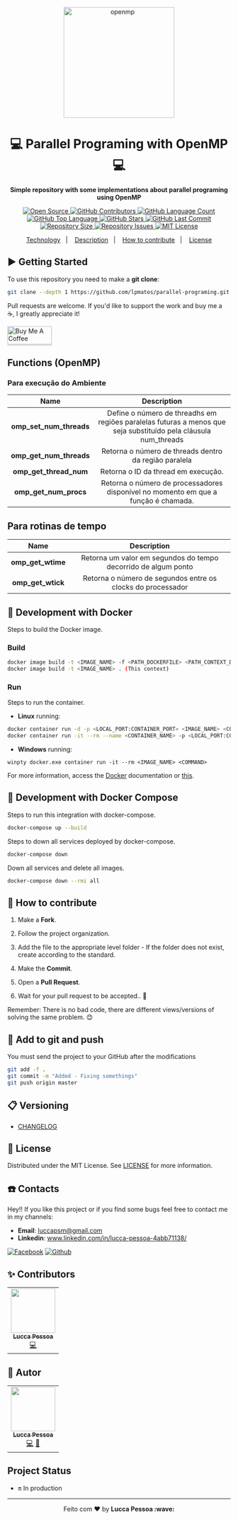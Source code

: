 <p align="center">
  <img alt="openmp" src="https://upload.wikimedia.org/wikipedia/commons/e/eb/OpenMP_logo.png" width="250px" float="center"/>
</p>

<h1 align="center">💻 Parallel Programing with OpenMP 💻</h1>

<p align="center">
  <strong>Simple repository with some implementations about parallel programing using OpenMP</strong>
</p>

<p align="center">
  <a href="https://github.com/lpmatos/parallel-programing">
    <img alt="Open Source" src="https://badges.frapsoft.com/os/v1/open-source.svg?v=102">
  </a>

  <a href="https://github.com/lpmatos/parallel-programing/graphs/contributors">
    <img alt="GitHub Contributors" src="https://img.shields.io/github/contributors/lpmatos/parallel-programing">
  </a>

  <a href="https://github.com/lpmatos/parallel-programing">
    <img alt="GitHub Language Count" src="https://img.shields.io/github/languages/count/lpmatos/parallel-programing">
  </a>

  <a href="https://github.com/lpmatos/parallel-programing">
    <img alt="GitHub Top Language" src="https://img.shields.io/github/languages/top/lpmatos/parallel-programing">
  </a>

  <a href="https://github.com/lpmatos/parallel-programing/stargazers">
    <img alt="GitHub Stars" src="https://img.shields.io/github/stars/lpmatos/parallel-programing?style=social">
  </a>

  <a href="https://github.com/lpmatos/parallel-programing/commits/master">
    <img alt="GitHub Last Commit" src="https://img.shields.io/github/last-commit/lpmatos/parallel-programing">
  </a>

  <a href="https://github.com/lpmatos/parallel-programing">
    <img alt="Repository Size" src="https://img.shields.io/github/repo-size/lpmatos/parallel-programing">
  </a>

  <a href="https://github.com/lpmatos/parallel-programing/issues">
    <img alt="Repository Issues" src="https://img.shields.io/github/issues/lpmatos/parallel-programing">
  </a>

  <a href="https://github.com/lpmatos/parallel-programing/blob/master/LICENSE">
    <img alt="MIT License" src="https://img.shields.io/github/license/lpmatos/parallel-programing">
  </a>
</p>

<p align="center">
  <a href="#built-with">Technology</a>&nbsp;&nbsp;&nbsp;|&nbsp;&nbsp;&nbsp;
  <a href="#description">Description</a>&nbsp;&nbsp;&nbsp;|&nbsp;&nbsp;&nbsp;
  <a href="#-how-to-contribute">How to contribute</a>&nbsp;&nbsp;&nbsp;|&nbsp;&nbsp;&nbsp;
  <a href="#-license">License</a>
</p>

## ▶️ Getting Started

To use this repository you need to make a **git clone**:

```bash
git clone --depth 1 https://github.com/lpmatos/parallel-programing.git -b master
```

Pull requests are welcome. If you'd like to support the work and buy me a ☕, I greatly appreciate it!

<a href="https://www.buymeacoffee.com/EatdMck" target="_blank"><img src="https://www.buymeacoffee.com/assets/img/custom_images/orange_img.png" alt="Buy Me A Coffee" style="height: 41px !important;width: 100px !important;box-shadow: 0px 3px 2px 0px rgba(190, 190, 190, 0.5) !important;-webkit-box-shadow: 0px 3px 2px 0px rgba(190, 190, 190, 0.5) !important;" ></a>

## Functions (OpenMP)

### Para execução do Ambiente

**Name**  |  **Description**
:---:  |  :---:
**omp_set_num_threads**  |  Define o número de threadhs em regiões paralelas futuras a menos que seja substituído pela cláusula num_threads
**omp_get_num_threads**  |  Retorna o número de threads dentro da região paralela
**omp_get_thread_num**   |  Retorna o ID da thread em execução.
**omp_get_num_procs**    |  Retorna o número de processadores disponível no momento em que a função é chamada.

## Para rotinas de tempo

**Name**  |  **Description**
:---:  |  :---:
**omp_get_wtime**  |  Retorna um valor em segundos do tempo decorrido de algum ponto
**omp_get_wtick**  |  Retorna o número de segundos entre os clocks do processador

## 🐋 Development with Docker

Steps to build the Docker image.

### Build

```bash
docker image build -t <IMAGE_NAME> -f <PATH_DOCKERFILE> <PATH_CONTEXT_DOCKERFILE>
docker image build -t <IMAGE_NAME> . (This context)
```

### Run

Steps to run the container.

* **Linux** running:

```bash
docker container run -d -p <LOCAL_PORT:CONTAINER_PORT> <IMAGE_NAME> <COMMAND>
docker container run -it --rm --name <CONTAINER_NAME> -p <LOCAL_PORT:CONTAINER_PORT> <IMAGE_NAME> <COMMAND>
```

* **Windows** running:

```
winpty docker.exe container run -it --rm <IMAGE_NAME> <COMMAND>
```

For more information, access the [Docker](https://docs.docker.com/) documentation or [this](docs/docker.md).

## 🐋 Development with Docker Compose

Steps to run this integration with docker-compose.

```bash
docker-compose up --build
```

Steps to down all services deployed by docker-compose.

```bash
docker-compose down
```

Down all services and delete all images.

```bash
docker-compose down --rmi all
```

## 🎒 How to contribute

1. Make a **Fork**.

2. Follow the project organization.

3. Add the file to the appropriate level folder - If the folder does not exist, create according to the standard.

4. Make the **Commit**.

5. Open a **Pull Request**.

6. Wait for your pull request to be accepted.. 🚀

Remember: There is no bad code, there are different views/versions of solving the same problem. 😊

## 🔔 Add to git and push

You must send the project to your GitHub after the modifications

```bash
git add -f .
git commit -m "Added - Fixing somethings"
git push origin master
```

## 📋 Versioning

- [CHANGELOG](CHANGELOG.md)

## 📜 License

Distributed under the MIT License. See [LICENSE](LICENSE) for more information.

## ☎️ Contacts

Hey!! If you like this project or if you find some bugs feel free to contact me in my channels:

* **Email**: luccapsm@gmail.com
* **Linkedin**: www.linkedin.com/in/lucca-pessoa-4abb71138/

[![Facebook](https://github.frapsoft.com/social/facebook.png)](https://www.facebook.com/lucca.pessoa.9)
[![Github](https://github.frapsoft.com/social/github.png)](https://github.com/lpmatos)

## ✨ Contributors

<table>
  <tr>
    <td align="center"><a href="https://github.com/lpmatos"><img src="https://avatars2.githubusercontent.com/u/58797390?s=400&v=4" width="100px;" alt=""/><br /><sub><b>Lucca Pessoa</b></sub></a><br /><a href="https://github.com/lpmatos/parallel-programing/commits?author=lpmatos" title="Code">💻</a></a></td>
  <tr>
</table>

## 🐯 Autor

<table>
  <tr>
    <td align="center"><a href="https://github.com/lpmatos"><img src="https://avatars2.githubusercontent.com/u/58797390?s=400&v=4" width="100px;" alt=""/><br /><sub><b>Lucca Pessoa</b></sub></a><br /><a href="https://github.com/lpmatos/parallel-programing/commits?author=lpmatos" title="Code">💻</a> <a href="#lpmatos" title="Design">🎨</a></td>
  <tr>
</table>

## Project Status

* 🔛 In production

---

<p align="center">Feito com ❤️ by <strong>Lucca Pessoa :wave:</p>
